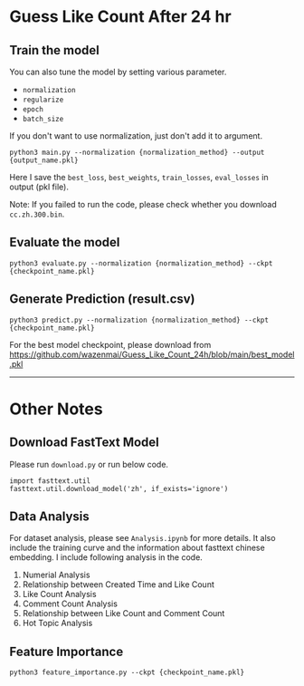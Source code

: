 # Guess Like Count After 24 hr

## Train the model
You can also tune the model by setting various parameter.
- `normalization`
- `regularize`
- `epoch`
- `batch_size`

If you don't want to use normalization, just don't add it to argument.
```
python3 main.py --normalization {normalization_method} --output {output_name.pkl}
```
Here I save the `best_loss`, `best_weights`, `train_losses`, `eval_losses` in output (pkl file).

Note: If you failed to run the code, please check whether you download `cc.zh.300.bin`.

## Evaluate the model
```
python3 evaluate.py --normalization {normalization_method} --ckpt {checkpoint_name.pkl}
```

## Generate Prediction (result.csv)
```
python3 predict.py --normalization {normalization_method} --ckpt {checkpoint_name.pkl}
```

For the best model checkpoint, please download from https://github.com/wazenmai/Guess_Like_Count_24h/blob/main/best_model.pkl

---

# Other Notes

## Download FastText Model

Please run `download.py` or run below code.
```
import fasttext.util
fasttext.util.download_model('zh', if_exists='ignore')
```

## Data Analysis
For dataset analysis, please see `Analysis.ipynb` for more details. It also include the training curve and the information about fasttext chinese embedding.
I include following analysis in the code.
1. Numerial Analysis
2. Relationship between Created Time and Like Count
3. Like Count Analysis
4. Comment Count Analysis
5. Relationship between Like Count and Comment Count
6. Hot Topic Analysis

## Feature Importance
```
python3 feature_importance.py --ckpt {checkpoint_name.pkl}
```
